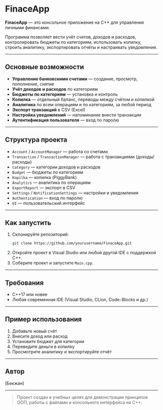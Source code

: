 # FinaceApp

**FinaceApp** — это консольное приложение на C++ для управления личными финансами.

Программа позволяет вести учёт счетов, доходов и расходов, контролировать бюджеты по категориям, использовать копилку, строить аналитику, экспортировать отчёты и настраивать уведомления.

---

## Основные возможности

- **Управление банковскими счетами** — создание, просмотр, пополнение, снятие
- **Учёт доходов и расходов** по категориям
- **Бюджеты по категориям** — установка и контроль
- **Копилка** — отдельный баланс, переводы между счётом и копилкой
- **Аналитика** по всем операциям и по категориям, за любой период
- **Экспорт транзакций** в CSV (Excel)
- **Настройка уведомлений** — напоминание внести транзакции
- **Аутентификация пользователя** — вход по паролю

---

## Структура проекта

- `Account` / `AccountManager` — работа со счетами
- `Transaction` / `TransactionManager` — работа с транзакциями (доходы/расходы)
- `Category` — категории доходов и расходов
- `Budget` — бюджеты по категориям
- `Kopilka` — копилка (PiggyBank)
- `Analytics` — аналитика по операциям
- `ExportReport` — экспорт в CSV
- `Settings` / `NotificationSettings` — настройки и уведомления
- `Authentication` — вход по паролю
- `UI` — пользовательский интерфейс

---

## Как запустить

1. Склонируйте репозиторий:
   ```bash
   git clone https://github.com/yourusername/FinaceApp.git
   ```
2. Откройте проект в Visual Studio или любой другой IDE с поддержкой C++.
3. Соберите проект и запустите `Main.cpp`.

---

## Требования

- C++17 или новее
- Любая современная IDE (Visual Studio, CLion, Code::Blocks и др.)

---

## Пример использования

1. Добавьте новый счёт
2. Внесите доход или расход
3. Установите бюджет для категории
4. Переведите деньги в копилку
5. Просмотрите аналитику и экспортируйте отчёт

---

## Автор

[Бекжан]

---

> Проект создан в учебных целях для демонстрации принципов ООП, работы с файлами и консольного интерфейса на C++.



